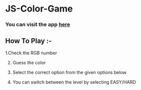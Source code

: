 # JS-Color-Game
### You can visit the app [here](https://shubhampal98.github.io/JS-Color-Game/)
## How To Play :-

1.Check the RGB number 

2. Guess the color 

3. Select the correct option from the given options below 

4. You can switch between the level by selecting EASY/HARD 
